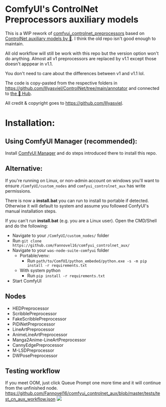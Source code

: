 # ComfyUI's ControlNet Preprocessors auxiliary models

This is a WIP rework of [comfyui_controlnet_preprocessors](https://github.com/Fannovel16/comfy_controlnet_preprocessors) based on [ControlNet auxiliary models by 🤗](https://github.com/patrickvonplaten/controlnet_aux). I think the old repo isn't good enough to maintain.

All old workflow will still be work with this repo but the version option won't do anything. Almost all v1 preprocessors are replaced by v1.1 except those doesn't apppear in v1.1.

You don't need to care about the differences between v1 and v1.1 lol.

The code is copy-pasted from the respective folders in https://github.com/lllyasviel/ControlNet/tree/main/annotator and connected to [the 🤗 Hub](https://huggingface.co/lllyasviel/Annotators).

All credit & copyright goes to https://github.com/lllyasviel.

# Installation:
## Using ComfyUI Manager (recommended):
Install [ComfyUI Manager](https://github.com/ltdrdata/ComfyUI-Manager) and do steps introduced there to install this repo.

## Alternative:
If you're running on Linux, or non-admin account on windows you'll want to ensure `/ComfyUI/custom_nodes` and `comfyui_controlnet_aux` has write permissions.

There is now a **install.bat** you can run to install to portable if detected. Otherwise it will default to system and assume you followed ConfyUI's manual installation steps. 

If you can't run **install.bat** (e.g. you are a Linux user). Open the CMD/Shell and do the following:
  - Navigate to your `/ComfyUI/custom_nodes/` folder
  - Run `git clone https://github.com/Fannovel16/comfyui_controlnet_aux/`
  - Navigate to your `was-node-suite-comfyui` folder
    - Portable/venv:
       - Run `path/to/ComfUI/python_embeded/python.exe -s -m pip install -r requirements.txt`
	- With system python
	   - Run `pip install -r requirements.txt`
  - Start ComfyUI

## Nodes
- HEDPreprocessor
- ScribblePreprocessor
- FakeScribblePreprocessor
- PiDiNetPreprocessor
- LineArtPreprocessor
- AnimeLineArtPreprocessor
- Manga2Anime-LineArtPreprocessor
- CannyEdgePreprocessor
- M-LSDPreprocessor
- DWPosePreprocessor

## Testing workflow
If you meet OOM, just click Queue Prompt one more time and it will continue from the unfinished node.
https://github.com/Fannovel16/comfyui_controlnet_aux/blob/master/tests/test_cn_aux_workflow.json
![](https://github.com/Fannovel16/comfyui_controlnet_aux/blob/master/tests/pose.png?raw=true)
